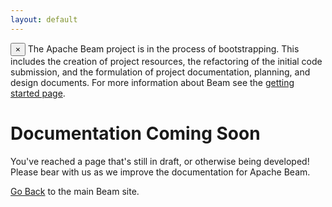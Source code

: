 ```yaml
---
layout: default
---
```

<div class="alert alert-info alert-dismissible" role="alert">
<span class="glyphicon glyphicon-flag" aria-hidden="true"></span>
<button type="button" class="close" data-dismiss="alert" aria-label="Close"><span aria-hidden="true">&times;</span></button>
The Apache Beam project is in the process of bootstrapping. This includes the creation of project resources, the refactoring of the initial code submission, and the formulation of project documentation, planning, and design documents. For more information about Beam see the <a href="/getting_started/">getting started page</a>.
</div>

# Documentation Coming Soon

You've reached a page that's still in draft, or otherwise being developed! Please bear with us as we improve the documentation for Apache Beam.

[Go Back](/) to the main Beam site.
